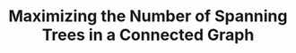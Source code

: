 ---
title: "Maximizing the Number of Spanning Trees in a Connected Graph"
collection: publications
permalink: /publication/Maximizing the Number of Spanning Trees in a Connected Graph
venue: 'IEEE Transactions on Information Theory （中国计算机学会推荐A类期刊） '
paperurl: 'https://ieeexplore.ieee.org/document/8831406'
authors: 'Huan Li, Stacy Patterson, Yuhao Yi, Zhongzhi Zhang （字典序）'
---
